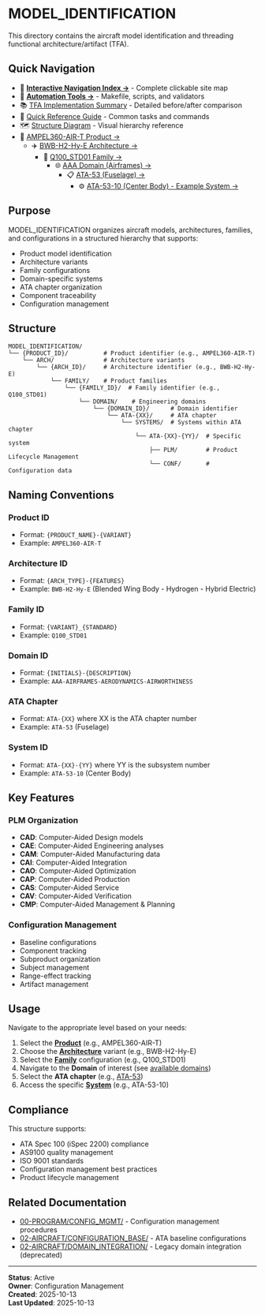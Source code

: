 # MODEL_IDENTIFICATION

This directory contains the aircraft model identification and threading functional architecture/artifact (TFA).

## Quick Navigation

- 🧭 **[Interactive Navigation Index →](./NAVIGATION_INDEX.md)** - Complete clickable site map
- 🤖 **[Automation Tools →](./AUTOMATION_README.md)** - Makefile, scripts, and validators
- 📚 [TFA Implementation Summary](./TFA_IMPLEMENTATION_SUMMARY.md) - Detailed before/after comparison
- 🚀 [Quick Reference Guide](./TFA_QUICK_REFERENCE.md) - Common tasks and commands
- 🗺️ [Structure Diagram](./TFA_STRUCTURE_DIAGRAM.md) - Visual hierarchy reference
- 🏢 [AMPEL360-AIR-T Product →](./AMPEL360-AIR-T/README.md)
  - ✈️ [BWB-H2-Hy-E Architecture →](./AMPEL360-AIR-T/ARCH/BWB-H2-Hy-E/README.md)
    - 🔧 [Q100_STD01 Family →](./AMPEL360-AIR-T/ARCH/BWB-H2-Hy-E/FAMILY/Q100_STD01/README.md)
      - 🌐 [AAA Domain (Airframes) →](./AMPEL360-AIR-T/ARCH/BWB-H2-Hy-E/FAMILY/Q100_STD01/DOMAIN/AAA-AIRFRAMES-AERODYNAMICS-AIRWORTHINESS/README.md)
        - 📋 [ATA-53 (Fuselage) →](./AMPEL360-AIR-T/ARCH/BWB-H2-Hy-E/FAMILY/Q100_STD01/DOMAIN/AAA-AIRFRAMES-AERODYNAMICS-AIRWORTHINESS/ATA-53/README.md)
          - ⚙️ [ATA-53-10 (Center Body) - Example System →](./AMPEL360-AIR-T/ARCH/BWB-H2-Hy-E/FAMILY/Q100_STD01/DOMAIN/AAA-AIRFRAMES-AERODYNAMICS-AIRWORTHINESS/ATA-53/SYSTEMS/ATA-53-10/README.md)

## Purpose

MODEL_IDENTIFICATION organizes aircraft models, architectures, families, and configurations in a structured hierarchy that supports:
- Product model identification
- Architecture variants
- Family configurations
- Domain-specific systems
- ATA chapter organization
- Component traceability
- Configuration management

## Structure

```
MODEL_IDENTIFICATION/
└── {PRODUCT_ID}/          # Product identifier (e.g., AMPEL360-AIR-T)
    └── ARCH/              # Architecture variants
        └── {ARCH_ID}/     # Architecture identifier (e.g., BWB-H2-Hy-E)
            └── FAMILY/    # Product families
                └── {FAMILY_ID}/  # Family identifier (e.g., Q100_STD01)
                    └── DOMAIN/    # Engineering domains
                        └── {DOMAIN_ID}/      # Domain identifier
                            └── ATA-{XX}/     # ATA chapter
                                └── SYSTEMS/  # Systems within ATA chapter
                                    └── ATA-{XX}-{YY}/  # Specific system
                                        ├── PLM/        # Product Lifecycle Management
                                        └── CONF/       # Configuration data
```

## Naming Conventions

### Product ID
- Format: `{PRODUCT_NAME}-{VARIANT}`
- Example: `AMPEL360-AIR-T`

### Architecture ID
- Format: `{ARCH_TYPE}-{FEATURES}`
- Example: `BWB-H2-Hy-E` (Blended Wing Body - Hydrogen - Hybrid Electric)

### Family ID
- Format: `{VARIANT}_{STANDARD}`
- Example: `Q100_STD01`

### Domain ID
- Format: `{INITIALS}-{DESCRIPTION}`
- Example: `AAA-AIRFRAMES-AERODYNAMICS-AIRWORTHINESS`

### ATA Chapter
- Format: `ATA-{XX}` where XX is the ATA chapter number
- Example: `ATA-53` (Fuselage)

### System ID
- Format: `ATA-{XX}-{YY}` where YY is the subsystem number
- Example: `ATA-53-10` (Center Body)

## Key Features

### PLM Organization
- **CAD**: Computer-Aided Design models
- **CAE**: Computer-Aided Engineering analyses
- **CAM**: Computer-Aided Manufacturing data
- **CAI**: Computer-Aided Integration
- **CAO**: Computer-Aided Optimization
- **CAP**: Computer-Aided Production
- **CAS**: Computer-Aided Service
- **CAV**: Computer-Aided Verification
- **CMP**: Computer-Aided Management & Planning

### Configuration Management
- Baseline configurations
- Component tracking
- Subproduct organization
- Subject management
- Range-effect tracking
- Artifact management

## Usage

Navigate to the appropriate level based on your needs:
1. Select the **[Product](./AMPEL360-AIR-T/README.md)** (e.g., AMPEL360-AIR-T)
2. Choose the **[Architecture](./AMPEL360-AIR-T/ARCH/BWB-H2-Hy-E/README.md)** variant (e.g., BWB-H2-Hy-E)
3. Select the **[Family](./AMPEL360-AIR-T/ARCH/BWB-H2-Hy-E/FAMILY/Q100_STD01/README.md)** configuration (e.g., Q100_STD01)
4. Navigate to the **Domain** of interest (see [available domains](./AMPEL360-AIR-T/ARCH/BWB-H2-Hy-E/FAMILY/Q100_STD01/README.md#available-domains))
5. Select the **ATA chapter** (e.g., [ATA-53](./AMPEL360-AIR-T/ARCH/BWB-H2-Hy-E/FAMILY/Q100_STD01/DOMAIN/AAA-AIRFRAMES-AERODYNAMICS-AIRWORTHINESS/ATA-53/README.md))
6. Access the specific **[System](./AMPEL360-AIR-T/ARCH/BWB-H2-Hy-E/FAMILY/Q100_STD01/DOMAIN/AAA-AIRFRAMES-AERODYNAMICS-AIRWORTHINESS/ATA-53/SYSTEMS/ATA-53-10/README.md)** (e.g., ATA-53-10)

## Compliance

This structure supports:
- ATA Spec 100 (iSpec 2200) compliance
- AS9100 quality management
- ISO 9001 standards
- Configuration management best practices
- Product lifecycle management

## Related Documentation

- [00-PROGRAM/CONFIG_MGMT/](../../00-PROGRAM/CONFIG_MGMT/) - Configuration management procedures
- [02-AIRCRAFT/CONFIGURATION_BASE/](../CONFIGURATION_BASE/) - ATA baseline configurations
- [02-AIRCRAFT/DOMAIN_INTEGRATION/](../DOMAIN_INTEGRATION/) - Legacy domain integration (deprecated)

---

**Status**: Active  
**Owner**: Configuration Management  
**Created**: 2025-10-13  
**Last Updated**: 2025-10-13
